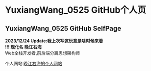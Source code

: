 # YuxiangWang_0525 GitHub个人页
## YuxiangWang_0525 GitHub SelfPage
**2023/12/24 Update:我上次写这玩意是啥时候来着**   
**!!! 现化名 晚江右海**   
Web全栈开发者,前后端分离思想架构师

个人网站:[晚江右海的个人网站](https://yuxiangwang0525.com)
